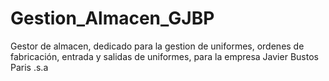 # Gestion_Almacen_GJBP
Gestor de almacen, dedicado para la gestion de uniformes, ordenes de fabricación, entrada y salidas de uniformes, para la empresa Javier Bustos Paris .s.a
